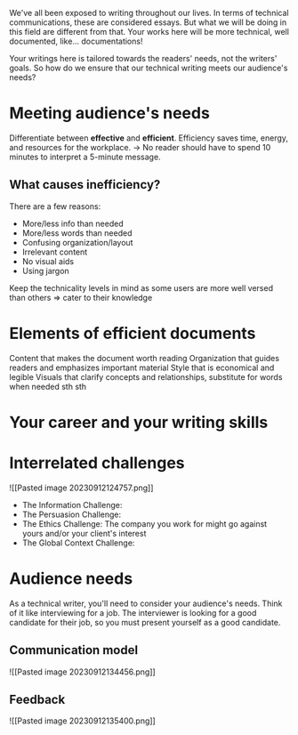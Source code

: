 We've all been exposed to writing throughout our lives. In terms of technical communications, these are considered essays. But what we will be doing in this field are different from that. Your works here will be more technical, well documented, like... documentations!

Your writings here is tailored towards the readers' needs, not the writers' goals. So how do we ensure that our technical writing meets our audience's needs?

# Meeting audience's needs
Differentiate between **effective** and **efficient**.
Efficiency saves time, energy, and resources for the workplace.
-> No reader should have to spend 10 minutes to interpret a 5-minute message.

## What causes inefficiency?
There are a few reasons:
- More/less info than needed
- More/less words than needed
- Confusing organization/layout
- Irrelevant content
- No visual aids
- Using jargon

Keep the technicality levels in mind as some users are more well versed than others => cater to their knowledge

# Elements of efficient documents
Content that makes the document worth reading
Organization that guides readers and emphasizes important material
Style that is economical and legible
Visuals that clarify concepts and relationships, substitute for words when needed
sth
sth

# Your career and your writing skills
# Interrelated challenges
![[Pasted image 20230912124757.png]]
- The Information Challenge: 
- The Persuasion Challenge:
- The Ethics Challenge: The company you work for might go against yours and/or your client's interest
- The Global Context Challenge:
# Audience needs
As a technical writer, you'll need to consider your audience's needs. Think of it like interviewing for a job. The interviewer is looking for a good candidate for their job, so you must present yourself as a good candidate.
## Communication model
![[Pasted image 20230912134456.png]]
## Feedback
![[Pasted image 20230912135400.png]]
